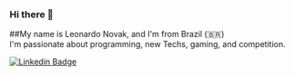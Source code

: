 ### Hi there 👋
##My name is Leonardo Novak, and I'm from Brazil (🇧🇷)<br/>
I'm passionate about programming, new Techs, gaming, and competition.

[![Linkedin Badge](https://img.shields.io/badge/-LinkedIn-blue?style=flat-square&logo=Linkedin&logoColor=white&link=https://www.linkedin.com/in/leonardo-n-2430b7109/)](https://www.linkedin.com/in/leonardo-n-2430b7109/)

